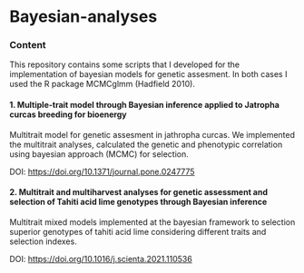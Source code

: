# Bayesian-analyses

### Content

This repository contains some scripts that I developed for the implementation of bayesian models
for genetic assesment. In both cases I used the R package MCMCglmm (Hadfield 2010).

#### 1. Multiple-trait model through Bayesian inference applied to Jatropha curcas breeding for bioenergy

Multitrait model for genetic assesment in jathropha curcas. We implemented the multitrait analyses, calculated the genetic and phenotypic correlation using bayesian approach (MCMC) for selection.

DOI: https://doi.org/10.1371/journal.pone.0247775


#### 2. Multitrait and multiharvest analyses for genetic assessment and selection of Tahiti acid lime genotypes through Bayesian inference

Multitrait mixed models implemented at the bayesian framework to selection superior genotypes of tahiti acid lime considering different traits and selection indexes.

DOI: https://doi.org/10.1016/j.scienta.2021.110536

